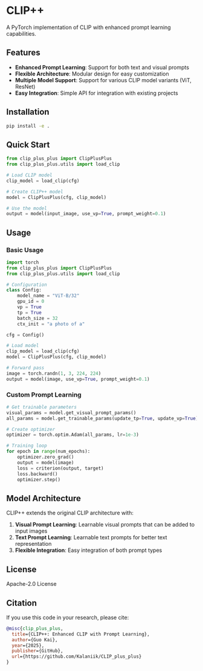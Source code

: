 # CLIP++

A PyTorch implementation of CLIP with enhanced prompt learning capabilities.

## Features

- **Enhanced Prompt Learning**: Support for both text and visual prompts
- **Flexible Architecture**: Modular design for easy customization
- **Multiple Model Support**: Support for various CLIP model variants (ViT, ResNet)
- **Easy Integration**: Simple API for integration with existing projects

## Installation

```bash
pip install -e .
```

## Quick Start

```python
from clip_plus_plus import ClipPlusPlus
from clip_plus_plus.utils import load_clip

# Load CLIP model
clip_model = load_clip(cfg)

# Create CLIP++ model
model = ClipPlusPlus(cfg, clip_model)

# Use the model
output = model(input_image, use_vp=True, prompt_weight=0.1)
```

## Usage

### Basic Usage

```python
import torch
from clip_plus_plus import ClipPlusPlus
from clip_plus_plus.utils import load_clip

# Configuration
class Config:
    model_name = "ViT-B/32"
    gpu_id = 0
    vp = True
    tp = True
    batch_size = 32
    ctx_init = "a photo of a"

cfg = Config()

# Load model
clip_model = load_clip(cfg)
model = ClipPlusPlus(cfg, clip_model)

# Forward pass
image = torch.randn(1, 3, 224, 224)
output = model(image, use_vp=True, prompt_weight=0.1)
```

### Custom Prompt Learning

```python
# Get trainable parameters
visual_params = model.get_visual_prompt_params()
all_params = model.get_trainable_params(update_tp=True, update_vp=True)

# Create optimizer
optimizer = torch.optim.Adam(all_params, lr=1e-3)

# Training loop
for epoch in range(num_epochs):
    optimizer.zero_grad()
    output = model(image)
    loss = criterion(output, target)
    loss.backward()
    optimizer.step()
```

## Model Architecture

CLIP++ extends the original CLIP architecture with:

1. **Visual Prompt Learning**: Learnable visual prompts that can be added to input images
2. **Text Prompt Learning**: Learnable text prompts for better text representation
3. **Flexible Integration**: Easy integration of both prompt types

## License

Apache-2.0 License

## Citation

If you use this code in your research, please cite:

```bibtex
@misc{clip_plus_plus,
  title={CLIP++: Enhanced CLIP with Prompt Learning},
  author={Guo Kai},
  year={2025},
  publisher={GitHub},
  url={https://github.com/Kalaniik/CLIP_plus_plus}
}
``` 
